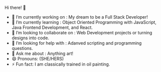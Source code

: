 Hi there! 👋


- 🔭 I’m currently working on : My dream to be a Full Stack Developer!
- 🌱 I’m currently learning : Object Oriented Programming with JavaScript, Java Frontend Development, and React.
- 👯 I’m looking to collaborate on : Web Development projects or turning designs into code.
- 🤔 I’m looking for help with : Adanved scripting and programming questions.
- 💬 Ask me about : Anything art!
- 😄 Pronouns: (SHE/HERS)
- ⚡ Fun fact: I am classically trained in oil painting.

